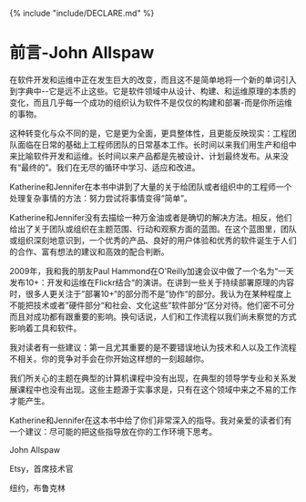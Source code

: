 {% include "include/DECLARE.md" %}

# 前言-John Allspaw

在软件开发和运维中正在发生巨大的改变，而且这不是简单地将一个新的单词引入到字典中--它是远不止这些。它是软件领域中从设计、构建、和运维原理的本质的变化，而且几乎每一个成功的组织认为软件不是仅仅的构建和部署-而是你所运维的事物。

这种转变化与众不同的是，它是更为全面，更具整体性，且更能反映现实：工程团队面临在日常的基础上工程师团队的日常基本工作。长时间以来我们用生产和组中来比喻软件开发和运维。长时间以来产品都是先被设计、计划最终发布。从来没有“最终的”。我们在无尽的循环中学习、适应和改进。

Katherine和Jennifer在本书中讲到了大量的关于给团队或者组织中的工程师一个处理复杂事情的方法：努力尝试将事情变得“简单”。

Katherine和Jennifer没有去描绘一种万金油或者是确切的解决方法。相反，他们给出了关于团队或组织在主题范围、行动和观察方面的蓝图。在这个蓝图里，团队或组织深刻地意识到，一个优秀的产品、良好的用户体验和优秀的软件诞生于人们的合作、富有想法的建议和高效的配合判断。

2009年，我和我的朋友Paul Hammond在O'Reilly加速会议中做了一个名为“一天发布10+：开发和运维在Flickr结合“的演讲。在讲到一些关于持续部署原理的内容时，很多人更关注于”部署10+“的部分而不是”协作“的部分。我认为在某种程度上不能把技术或者”硬件部分“和社会、文化这些”软件部分“区分对待。他们密不可分而且对成功都有跟重要的影响。换句话说，人们和工作流程以我们尚未察觉的方式影响着工具和软件。

我对读者有一些建议：第一且尤其重要的是不要错误地认为技术和人以及工作流程不相关。你的竞争对手会在你开始这样想的一刻超越你。

我们所关心的主题在典型的计算机课程中没有出现，在典型的领导学专业和关系发展课程中也没有出现。这些主题源于实事求是，只有在这个领域中来之不易的工作才能产生。

Katherine和Jennifer在这本书中给了你们非常深入的指导。我对亲爱的读者们有一个建议：尽可能的把这些指导放在你的工作环境下思考。

John Allspaw

Etsy，首席技术官

纽约，布鲁克林

